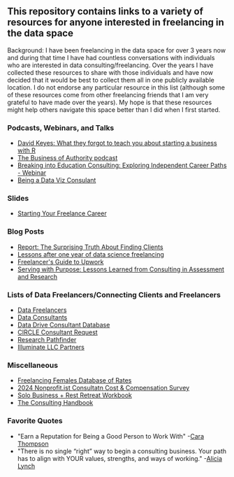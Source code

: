 ## This repository contains links to a variety of resources for anyone interested in freelancing in the data space 

Background: I have been freelancing in the data space for over 3 years now and during that time I have had countless conversations with individuals who are interested in data consulting/freelancing. Over the years I have collected these resources to share with those individuals and have now decided that it would be best to collect them all in one publicly available location. I do not endorse any particular resource in this list (although some of these resources come from other freelancing friends that I am very grateful to have made over the years). My hope is that these resources might help others navigate this space better than I did when I first started.

### Podcasts, Webinars, and Talks

- [David Keyes: What they forgot to teach you about starting a business with R](https://www.youtube.com/watch?v=FWPMUolmflA)
- [The Business of Authority podcast](https://thebusinessofauthority.com/)
- [Breaking into Education Consulting: Exploring Independent Career Paths - Webinar](https://www.youtube.com/watch?v=50hWMIyR6bw)
- [Being a Data Viz Consulant](https://www.youtube.com/watch?v=qUQ3MIDNyQc)
  
### Slides

- [Starting Your Freelance Career](https://cghlewis.com/talks/eds_freelance/)

### Blog Posts

- [Report: The Surprising Truth About Finding Clients](https://samlandenwitsch.substack.com/p/report-the-surprising-truth-about)
- [Lessons after one year of data science freelancing](https://barbierjoseph.com/blog/lessons-after-one-year-of-data-science-freelancing/)
- [Freelancer's Guide to Upwork](https://www.techbybryce.com/blog/freelancers-guide-to-upwork)
- [Serving with Purpose: Lessons Learned from Consulting in Assessment and Research](https://cehhs.utk.edu/elps/serving-with-purpose-lessons-learned-from-consulting-in-assessment-and-research/)

### Lists of Data Freelancers/Connecting Clients and Freelancers

- [Data Freelancers](https://datafreelancers.com/)
- [Data Consultants](https://docs.google.com/spreadsheets/d/1sQmagDcatQfSQFtV2SQTjpBlUW7z0ubDXAP707aW4JU)
- [Data Drive Consultant Database](https://docs.google.com/forms/d/e/1FAIpQLSeyzzp8aSQWxuoOn4miK5ra33N53v8r6JETDVY-mnf7WUJO-g/viewform)
- [CIRCLE Consultant Request](https://earlychildhood.stanford.edu/circle-consultant-request-qualifications)
- [Research Pathfinder](https://www.researchpathfinder.co/)
- [Illuminate LLC Partners](https://illcglobal.com/careers-and-consulting/)

### Miscellaneous

- [Freelancing Females Database of Rates](https://freelancingfemales.com/rates)
- [2024 Nonprofit.ist Consultatn Cost & Compensation Survey](https://www.nonprofit.ist/images/Nonprofit.ist---4th-Annual-Survey---Executive-Summary.pdf)
- [Solo Business + Rest Retreat Workbook](https://dalyanalytics.notion.site/Solo-Business-Rest-Retreat-Workbook-Shared-28b02b24f74c806ba1f5feb79ef626c0)
- [The Consulting Handbook](https://github.com/sdg-1/consulting-handbook)

### Favorite Quotes

- "Earn a Reputation for Being a Good Person to Work With" -[Cara Thompson](https://www.youtube.com/watch?v=qUQ3MIDNyQc)
- "There is no single “right” way to begin a consulting business. Your path has to align with YOUR values, strengths, and ways of working." -[Alicia Lynch](https://www.linkedin.com/posts/aliciadlynch_consulting-programevaluation-youthdevelopment-activity-7377338934059491328-9i_F?utm_source=share&utm_medium=member_desktop&rcm=ACoAABPsg-oB718PCEs44oNMls4NhJefOOQiWG0)


